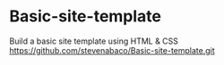 # Basic-site-template
Build a basic site template using HTML &amp; CSS
https://github.com/stevenabaco/Basic-site-template.git

